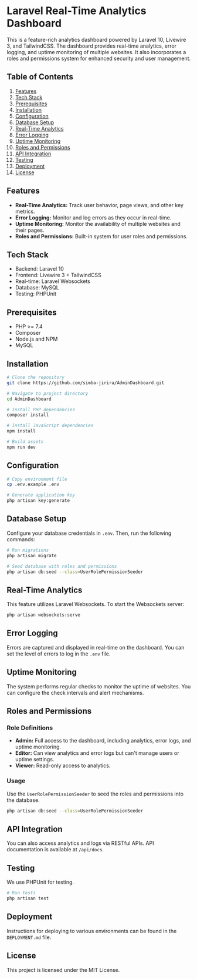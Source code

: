 # Laravel Real-Time Analytics Dashboard

This is a feature-rich analytics dashboard powered by Laravel 10, Livewire 3, and TailwindCSS. The dashboard provides real-time analytics, error logging, and uptime monitoring of multiple websites. It also incorporates a roles and permissions system for enhanced security and user management.

## Table of Contents

1. [Features](#features)
2. [Tech Stack](#tech-stack)
3. [Prerequisites](#prerequisites)
4. [Installation](#installation)
5. [Configuration](#configuration)
6. [Database Setup](#database-setup)
7. [Real-Time Analytics](#real-time-analytics)
8. [Error Logging](#error-logging)
9. [Uptime Monitoring](#uptime-monitoring)
10. [Roles and Permissions](#roles-and-permissions)
11. [API Integration](#api-integration)
12. [Testing](#testing)
13. [Deployment](#deployment)
14. [License](#license)

## Features

- **Real-Time Analytics:** Track user behavior, page views, and other key metrics.
- **Error Logging:** Monitor and log errors as they occur in real-time.
- **Uptime Monitoring:** Monitor the availability of multiple websites and their pages.
- **Roles and Permissions:** Built-in system for user roles and permissions.

## Tech Stack

- Backend: Laravel 10
- Frontend: Livewire 3 + TailwindCSS
- Real-time: Laravel Websockets
- Database: MySQL
- Testing: PHPUnit

## Prerequisites

- PHP >= 7.4
- Composer
- Node.js and NPM
- MySQL

## Installation

```bash
# Clone the repository
git clone https://github.com/simba-jirira/AdminDashboard.git

# Navigate to project directory
cd AdminDashboard

# Install PHP dependencies
composer install

# Install JavaScript dependencies
npm install

# Build assets
npm run dev
```

## Configuration

```bash
# Copy environment file
cp .env.example .env

# Generate application key
php artisan key:generate
```

## Database Setup

Configure your database credentials in `.env`. Then, run the following commands:

```bash
# Run migrations
php artisan migrate

# Seed database with roles and permissions
php artisan db:seed --class=UserRolePermissionSeeder
```

## Real-Time Analytics

This feature utilizes Laravel Websockets. To start the Websockets server:

```bash
php artisan websockets:serve
```

## Error Logging

Errors are captured and displayed in real-time on the dashboard. You can set the level of errors to log in the `.env` file.

## Uptime Monitoring

The system performs regular checks to monitor the uptime of websites. You can configure the check intervals and alert mechanisms.

## Roles and Permissions

### Role Definitions

- **Admin:** Full access to the dashboard, including analytics, error logs, and uptime monitoring.
- **Editor:** Can view analytics and error logs but can't manage users or uptime settings.
- **Viewer:** Read-only access to analytics.

### Usage

Use the `UserRolePermissionSeeder` to seed the roles and permissions into the database.

```bash
php artisan db:seed --class=UserRolePermissionSeeder
```

## API Integration

You can also access analytics and logs via RESTful APIs. API documentation is available at `/api/docs`.

## Testing

We use PHPUnit for testing.

```bash
# Run tests
php artisan test
```

## Deployment

Instructions for deploying to various environments can be found in the `DEPLOYMENT.md` file.

## License

This project is licensed under the MIT License.
